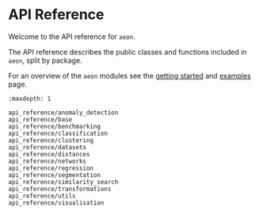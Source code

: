 # API Reference

Welcome to the API reference for `aeon`.

The API reference describes the public classes and functions included in `aeon`, split
by package.

For an overview of the `aeon` modules see the [getting started](getting_started.md)
and [examples](examples.md) page.

```{toctree}
:maxdepth: 1

api_reference/anomaly_detection
api_reference/base
api_reference/benchmarking
api_reference/classification
api_reference/clustering
api_reference/datasets
api_reference/distances
api_reference/networks
api_reference/regression
api_reference/segmentation
api_reference/similarity_search
api_reference/transformations
api_reference/utils
api_reference/visualisation
```
